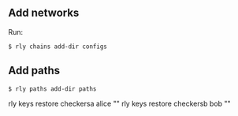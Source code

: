 ## Add networks
Run:

```
$ rly chains add-dir configs
```

## Add paths

```
$ rly paths add-dir paths
```

rly keys restore checkersa alice ""
rly keys restore checkersb bob ""
